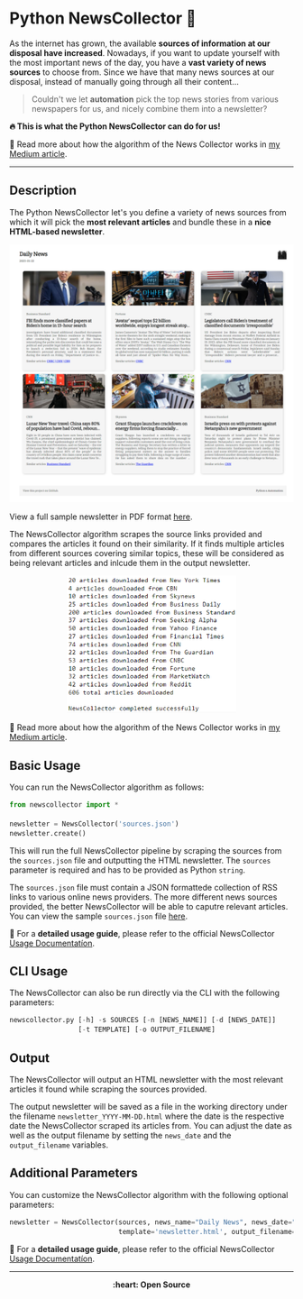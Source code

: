 # Python NewsCollector :newspaper:

As the internet has grown, the available **sources of information at our disposal have increased**. Nowadays, if you want to update yourself with the most important news of the day, you have a **vast variety of news sources** to choose from. Since we have that many news sources at our disposal, instead of manually going through all their content…

> Couldn't we let **automation** pick the top news stories from various newspapers for us, and nicely combine them into a newsletter?

**:fire: This is what the Python NewsCollector can do for us!**

:newspaper: Read more about how the algorithm of the News Collector works in [my Medium article](TBD).

-------

## Description

The Python NewsCollector let's you define a variety of news sources from which it will pick the **most relevant articles** and bundle these in a **nice HTML-based newsletter**. 

<p align="center">
  <img src="misc/newsletter_rendered.png" width="700" title="Example Output: Rendered Newsletter from Python News Collector">
</p>

View a full sample newsletter in PDF format [here](https://github.com/elisemercury/news-collector/blob/main/sample_newsletter.pdf).

The NewsCollector algorithm scrapes the source links provided and compares the articles it found on their similarity. If it finds multiple articles from different sources covering similar topics, these will be considered as being relevant articles and inlcude them in the output newsletter.

<p align="center">
  <img src="misc/collected_news.png" width="300" title="Example Output: Rendered Newsletter from Python News Collector">
</p>

:newspaper: Read more about how the algorithm of the News Collector works in [my Medium article](TBD).

## Basic Usage

You can run the NewsCollector algorithm as follows:

```Python
from newscollector import *

newsletter = NewsCollector('sources.json')
newsletter.create()
```

This will run the full NewsCollector pipeline by scraping the sources from the `sources.json` file and outputting the HTML newsletter. The `sources` parameter is required and has to be provided as Python `string`.

The `sources.json` file must contain a JSON formattede collection of RSS links to various online news providers. The more different news sources provided, the better NewsCollector will be able to caputre relevant articles. You can view the sample `sources.json` file [here](https://github.com/elisemercury/news-collector/blob/main/sources.json).

:notebook: For a **detailed usage guide**, please refer to the official NewsCollector [Usage Documentatíon](https://github.com/elisemercury/News-Collector/wiki/NewsCollector-Usage-Documentation).

## CLI Usage

The NewsCollector can also be run directly via the CLI with the following parameters:

```python
newscollector.py [-h] -s SOURCES [-n [NEWS_NAME]] [-d [NEWS_DATE]] 
                 [-t TEMPLATE] [-o OUTPUT_FILENAME]
```

## Output

The NewsCollector will output an HTML newsletter with the most relevant articles it found while scraping the sources provided. 

The output newsletter will be saved as a file in the working directory under the filename `newsletter_YYYY-MM-DD.html` where the date is the respective date the NewsCollector scraped its articles from. You can adjust the date as well as the output filename by setting the `news_date` and the `output_filename` variables.

## Additional Parameters

You can customize the NewsCollector algorithm with the following optional parameters:

```Python
newsletter = NewsCollector(sources, news_name="Daily News", news_date="2023-01-22", 
                           template='newsletter.html', output_filename='default')
```

:notebook: For a **detailed usage guide**, please refer to the official NewsCollector [Usage Documentatíon](https://github.com/elisemercury/News-Collector/wiki/NewsCollector-Usage-Documentation).

-------

<p align="center"><b>
:heart: Open Source 
</b></p>
